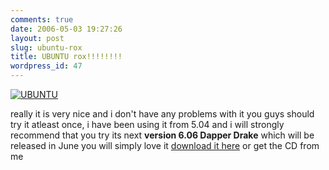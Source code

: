 ```yaml
---
comments: true
date: 2006-05-03 19:27:26
layout: post
slug: ubuntu-rox
title: UBUNTU rox!!!!!!!!
wordpress_id: 47
---
```


[![UBUNTU](http://files.ankurs.com/161325681img.jpg)](http://files.ankurs.com/161325681img.jpg)

really it is very nice and i don't have any problems with it you guys should try it atleast once, i have been using it from 5.04 and i will strongly recommend that you try its next **version 6.06 Dapper Drake** which will be released in June you will simply love it [download it here](http://ubuntu.com) or get the CD from me

